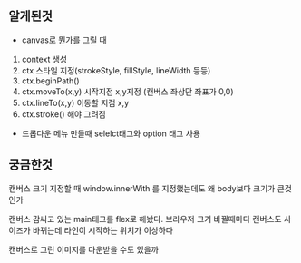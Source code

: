 ## 알게된것
- canvas로 뭔가를 그릴 때 
1. context 생성
2. ctx 스타일 지정(strokeStyle, fillStyle, lineWidth 등등)
3. ctx.beginPath()
4. ctx.moveTo(x,y) 시작지점 x,y지정 (캔버스 좌상단 좌표가 0,0)
5. ctx.lineTo(x,y) 이동할 지점 x,y
6. ctx.stroke() 해야 그려짐

- 드롭다운 메뉴 만들때 selelct태그와 option 태그 사용

## 궁금한것
캔버스 크기 지정할 때 window.innerWith 를 지정했는데도 왜 body보다 크기가 큰것인가

캔버스 감싸고 있는 main태그를 flex로 해놨다. 브라우저 크기 바뀔때마다 캔버스도 사이즈가 바뀌는데 라인이 시작하는 위치가 이상하다

캔버스로 그린 이미지를 다운받을 수도 있을까